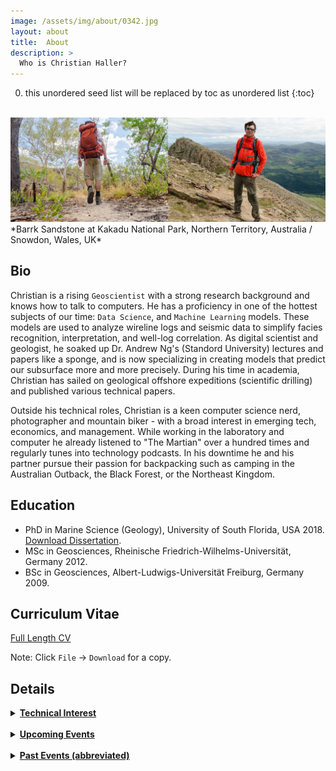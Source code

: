 ```yaml
---
image: /assets/img/about/0342.jpg
layout: about
title:  About
description: >
  Who is Christian Haller?
---
```



0. this unordered seed list will be replaced by toc as unordered list
{:toc}


<br>
<img src="/assets/img/about/about.jpg" style="width:800px" class="center" alt="Hike"><br>
*Barrk Sandstone at Kakadu National Park, Northern Territory, Australia / Snowdon, Wales, UK*
<br>


## Bio

Christian is a rising `Geoscientist` with a strong research background and knows how to talk to computers. He has a proficiency in one of the hottest subjects of our time: `Data Science`, and `Machine Learning` models.
These models are used to analyze wireline logs and seismic data to simplify facies recognition, interpretation, and well-log correlation.
As digital scientist and geologist, he soaked up Dr. Andrew Ng's (Standord University) lectures and papers like a sponge, and is now specializing in creating models that predict our subsurface more and more precisely.
During his time in academia, Christian has sailed on geological offshore expeditions (scientific drilling) and published various technical papers.

Outside his technical roles, Christian is a keen computer science nerd, photographer and mountain biker - with a broad interest in emerging tech, economics, and management. While working in the laboratory and computer he already listened to "The Martian" over a hundred times and regularly tunes into technology podcasts. In his downtime he and his partner pursue their passion for backpacking such as camping in the Australian Outback, the Black Forest, or the Northeast Kingdom.


## Education

* PhD in Marine Science (Geology), University of South Florida, USA 2018. <a href="https://scholarcommons.usf.edu/etd/7627/" target="_blank">Download Dissertation</a>.
* MSc in Geosciences, Rheinische Friedrich-Wilhelms-Universität, Germany 2012.
* BSc in Geosciences, Albert-Ludwigs-Universität Freiburg, Germany 2009.


## Curriculum Vitae

<a href="https://docs.google.com/document/d/1CDO0WQcwpnmia_fosRdELAl8MzRlk_RM6tQMCr5ra50/edit?usp=sharing" target="_blank">Full Length CV</a>

Note: Click `File` -> `Download` for a copy.


## Details

<details>
 <summary>
  <b><u>Technical Interest</u></b>
 </summary>
 <ul>
  <li>Data Science</li>
  <li>Machine Learning and Artificial Intelligence</li>
  <li>Applied Geoscience</li>
  <li>Exploration Geology</li>
 </ul>
</details>	
<br>


<details>
 <summary>
  <b><u>Upcoming Events</u></b>
 </summary>
 <ul>
  <li>AWS re:Invent 2020</li>
  <li>GSA Annual Meeting October 2020, Montreal/Online</li>
 </ul>
</details>
<br>


<details>
 <summary>
  <b><u>Past Events (abbreviated)</u></b>
 </summary>
  <ul>
  <li>TAMU Datathon October 2020, College Station/Online</li>
  <li>AAPG Annual Conference and Exhibition 2020, Houston/Online</li>
  <li>Software Underground TRANSFORM 2020 Hackathon and Conference</li>
  <li>ResTech 2020, Petryx</li>
  <li>GSA Northeastern/Southeastern 2020 Joint Section Meeting, Reston, Virginia CANCELLED</li>
  <li>HackDuke (Duke University Hackathon), November 2019, Durham, North Carolina</li>
  <li>GeoGulf 19, October 2019, Houston, Texas</li>
  <li>Texas A&M Datathon (Data Science Hackathon), October 2019, College Station, Texas</li>
  <li>HackNC (UNC Chapel Hill Hackathon), October 2019, Chapel Hill, North Carolina</li>
  <li>AAPG Student Expo 2019, Houston, Texas</li>
  <li>Rocky Mountain Rendezvous 2019, Laramie, Wyoming</li>
  <li>Geotherm 2019, Offenburg, Germany</li>
  <li>AAPG Student Expo 2018, Houston, Texas</li>
  <li>HGS 2019 AGC - 1st Subsurface Intelligence and Analytics Conference, The Woodlands, Texas</li>
  <li>Rocky Mountain Rendezvous, 2018, Laramie, Wyoming</li>
  <li>URTeC Unconventional Resources Technology Conference 2018, Houston, Texas </li>
  <li>AAPG Annual Conference and Exhibition 2018, Salt Lake City, Utah; <a href="https://www.researchgate.net/publication/335989016_Leeuwin_Current_Activity_Controls_Benthic_Foraminifera_on_the_Carnarvon_Ramp_Western_Australia_From_Inception_to_Flow_Optimum" style="color:#FF0000;" target="_blank"> See contribution</a></li>
  <li>GCAGS-GCSSEPM 2017, San Antonio, Texas</li>
  <li>IODP Expedition 356 Meeting, 2017, Bremen, Germany</li>
  <li>AAPG Annual Conference and Exhibition, 2017, Houston, Texas</li>
  <li>SEPM NAMS Microfossils IV April 2017 "Geologic Problem Solving with Microfossils", Houston, Texas; <a href="https://www.researchgate.net/publication/335988858_Modern_benthic_foraminifera_assemblages_from_the_carbonate_ramp_edge_of_the_Western_Australian_Shelf" style="color:#FF0000;" target="_blank"> See contribution</a></li>
  <li>GSA 2016, Denver, Colorado<a href="https://www.researchgate.net/publication/335988851_Nearshore_and_intertidal_modern_foraminifer_biofacies_across_the_salt-marshes_of_the_Eastern_Mississippi_Sound_USA" style="color:#FF0000;" target="_blank"> See contribution</a></li>
  <li>Mississippi-Alabama Bays and Bayous 2016, Biloxi, Mississippi; <a href="https://www.researchgate.net/publication/335988851_Nearshore_and_intertidal_modern_foraminifer_biofacies_across_the_salt-marshes_of_the_Eastern_Mississippi_Sound_USA" style="color:#FF0000;" target="_blank"> See contribution</a></li>
  </ul>
</details>